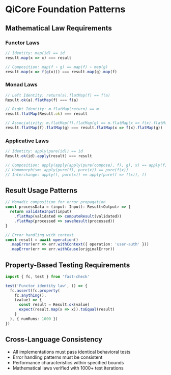 # QiCore Foundation Patterns

## Mathematical Law Requirements

### Functor Laws
```typescript
// Identity: map(id) == id
result.map(x => x) === result

// Composition: map(f ∘ g) == map(f) ∘ map(g)
result.map(x => f(g(x))) === result.map(g).map(f)
```

### Monad Laws
```typescript
// Left Identity: return(a).flatMap(f) == f(a)
Result.ok(a).flatMap(f) === f(a)

// Right Identity: m.flatMap(return) == m
result.flatMap(Result.ok) === result

// Associativity: m.flatMap(f).flatMap(g) == m.flatMap(x => f(x).flatMap(g))
result.flatMap(f).flatMap(g) === result.flatMap(x => f(x).flatMap(g))
```

### Applicative Laws
```typescript
// Identity: apply(pure(id)) == id
Result.ok(id).apply(result) === result

// Composition: apply(apply(apply(pure(compose), f), g), x) == apply(f, apply(g, x))
// Homomorphism: apply(pure(f), pure(x)) == pure(f(x))
// Interchange: apply(f, pure(x)) == apply(pure(f => f(x)), f)
```

## Result<T> Usage Patterns
```typescript
// Monadic composition for error propagation
const processData = (input: Input): Result<Output> => {
  return validateInput(input)
    .flatMap(validated => computeResult(validated))
    .flatMap(processed => saveResult(processed))
}

// Error handling with context
const result = await operation()
  .mapError(err => err.withContext({ operation: 'user-auth' }))
  .mapError(err => err.withCause(originalError))
```

## Property-Based Testing Requirements
```typescript
import { fc, test } from 'fast-check'

test('Functor identity law', () => {
  fc.assert(fc.property(
    fc.anything(),
    (value) => {
      const result = Result.ok(value)
      expect(result.map(x => x)).toEqual(result)
    }
  ), { numRuns: 1000 })
})
```

## Cross-Language Consistency
- All implementations must pass identical behavioral tests
- Error handling patterns must be consistent
- Performance characteristics within specified bounds
- Mathematical laws verified with 1000+ test iterations